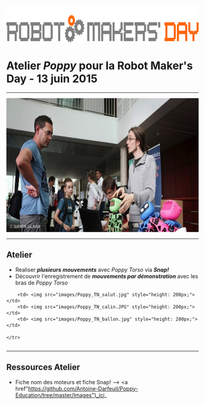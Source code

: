 <a href="http://robotmakersday.fr/"> <img src="images/logo_RMD.jpg" style="height: 100px;"> </a>

# Atelier _Poppy_ pour la Robot Maker's Day - 13 juin 2015 



 
 ---

<a href="http://www.sudouest.fr/2015/06/15/talence-retour-en-images-sur-le-robot-maker-s-day-1951914-4725.php"> <img src="images/RMD_SudOuest.jpg" alt="Article Sud Ouest - Robot Maker's Day" style="height : 350px;"> </a>



---

## Atelier

* Realiser _**plusieurs mouvements**_ avec _Poppy Torso_ via _**Snap!**_
* Découvrir l'enregistrement de _**mouvements par démonstration**_ avec les bras de _Poppy Torso_

<table>
    <tr>
        
        <td> <img src="images/Poppy_TN_salut.jpg" style="height: 200px;"> </td>
        <td> <img src="images/Poppy_TN_calin.JPG" style="height: 200px;"> </td>
        <td> <img src="images/Poppy_TN_ballon.jpg" style="height: 200px;"> </td> 
        
    </tr>
</table>








---
## Ressources Atelier

* Fiche nom des moteurs et fiche Snap! --> <a href"https://github.com/Antoine-Darfeuil/Poppy-Education/tree/master/Images")_ici_
